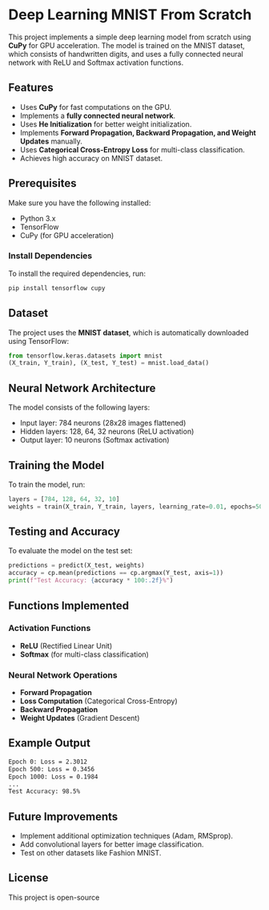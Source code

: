 # Deep Learning MNIST From Scratch

This project implements a simple deep learning model from scratch using **CuPy** for GPU acceleration. The model is trained on the MNIST dataset, which consists of handwritten digits, and uses a fully connected neural network with ReLU and Softmax activation functions.

## Features
- Uses **CuPy** for fast computations on the GPU.
- Implements a **fully connected neural network**.
- Uses **He Initialization** for better weight initialization.
- Implements **Forward Propagation, Backward Propagation, and Weight Updates** manually.
- Uses **Categorical Cross-Entropy Loss** for multi-class classification.
- Achieves high accuracy on MNIST dataset.

## Prerequisites
Make sure you have the following installed:
- Python 3.x
- TensorFlow
- CuPy (for GPU acceleration)

### Install Dependencies
To install the required dependencies, run:
```sh
pip install tensorflow cupy
```

## Dataset
The project uses the **MNIST dataset**, which is automatically downloaded using TensorFlow:
```python
from tensorflow.keras.datasets import mnist
(X_train, Y_train), (X_test, Y_test) = mnist.load_data()
```

## Neural Network Architecture
The model consists of the following layers:
- Input layer: 784 neurons (28x28 images flattened)
- Hidden layers: 128, 64, 32 neurons (ReLU activation)
- Output layer: 10 neurons (Softmax activation)

## Training the Model
To train the model, run:
```python
layers = [784, 128, 64, 32, 10]
weights = train(X_train, Y_train, layers, learning_rate=0.01, epochs=5000)
```

## Testing and Accuracy
To evaluate the model on the test set:
```python
predictions = predict(X_test, weights)
accuracy = cp.mean(predictions == cp.argmax(Y_test, axis=1))
print(f"Test Accuracy: {accuracy * 100:.2f}%")
```

## Functions Implemented
### Activation Functions
- **ReLU** (Rectified Linear Unit)
- **Softmax** (for multi-class classification)

### Neural Network Operations
- **Forward Propagation**
- **Loss Computation** (Categorical Cross-Entropy)
- **Backward Propagation**
- **Weight Updates** (Gradient Descent)

## Example Output
```sh
Epoch 0: Loss = 2.3012
Epoch 500: Loss = 0.3456
Epoch 1000: Loss = 0.1984
...
Test Accuracy: 98.5%
```

## Future Improvements
- Implement additional optimization techniques (Adam, RMSprop).
- Add convolutional layers for better image classification.
- Test on other datasets like Fashion MNIST.

## License
This project is open-source

